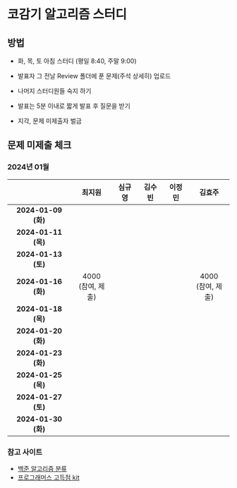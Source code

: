 # 코감기 알고리즘 스터디

## 방법

- 화, 목, 토 아침 스터디 (평일 8:40, 주말 9:00)

- 발표자 그 전날 Review 폴더에 푼 문제(주석 상세히) 업로드

- 나머지 스터디원들 숙지 하기

- 발표는 5분 이내로 짧게 발표 후 질문을 받기

- 지각, 문제 미제출자 벌금

## 문제 미제출 체크

### 2024년 01월

|                    | **최지원**           | **심규영** | **김수빈** | **이정민** | **김효주**           |
|:------------------:|:-----------------:|:-------:|:-------:|:-------:|:-----------------:|
| **2024-01-09 (화)** |                   |         |         |         |                   |
| **2024-01-11 (목)** |                   |         |         |         |                   |
| **2024-01-13 (토)** |                   |         |         |         |                   |
| **2024-01-16 (화)** | 4000<br/>(참여, 제출) |         |         |         | 4000<br/>(참여, 제출) |
| **2024-01-18 (목)** |                   |         |         |         |                   |
| **2024-01-20 (화)** |                   |         |         |         |                   |
| **2024-01-23 (화)** |                   |         |         |         |                   |
| **2024-01-25 (목)** |                   |         |         |         |                   |
| **2024-01-27 (토)** |                   |         |         |         |                   |
| **2024-01-30 (화)** |                   |         |         |         |                   |

### 참고 사이트

- [백준 알고리즘 분류](https://github.com/tony9402/baekjoon)
- [프로그래머스 고득점 kit](https://school.programmers.co.kr/learn/challenges?tab=algorithm_practice_kit)
